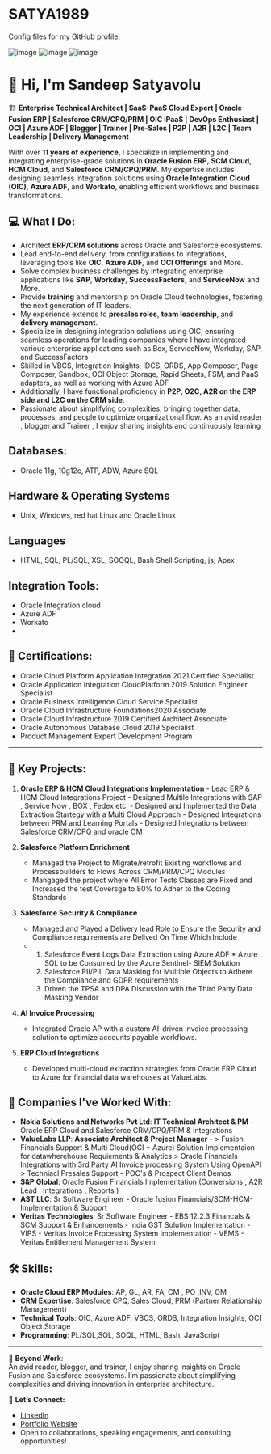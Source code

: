# SATYA1989
Config files for my GitHub profile.

![image](https://github.com/user-attachments/assets/da490132-ef58-473d-9295-35a5a22bd128)
![image](https://github.com/user-attachments/assets/48794e06-17b1-4d1a-bfd5-33d3459218d2)
![image](https://github.com/user-attachments/assets/64b7af09-b67f-4299-8999-2ec7d7b40401)


# 👋 Hi, I'm Sandeep Satyavolu  

🏗️ **Enterprise Technical Architect | SaaS-PaaS Cloud Expert | Oracle Fusion ERP | Salesforce CRM/CPQ/PRM | OIC iPaaS | DevOps Enthusiast | OCI | Azure ADF | Blogger | Trainer | Pre-Sales | P2P | A2R | L2C | Team Leadership | Delivery Management**  

With over **11 years of experience**, I specialize in implementing and integrating enterprise-grade solutions in **Oracle Fusion ERP**, **SCM Cloud**, **HCM Cloud**, and **Salesforce CRM/CPQ/PRM**. My expertise includes designing seamless integration solutions using **Oracle Integration Cloud (OIC)**, **Azure ADF**, and **Workato**, enabling efficient workflows and business transformations.  

## 💻 What I Do:  
- Architect **ERP/CRM solutions** across Oracle and Salesforce ecosystems.  
- Lead end-to-end delivery, from configurations to integrations, leveraging tools like **OIC**, **Azure ADF**, and **OCI Offerings** and More. 
- Solve complex business challenges by integrating enterprise applications like **SAP**, **Workday**, **SuccessFactors**, and **ServiceNow** and More.  
- Provide **training** and mentorship on Oracle Cloud technologies, fostering the next generation of IT leaders.
- My experience extends to **presales roles**, **team leadership**, and **delivery  management**.
- Specialize in designing integration solutions using OIC, ensuring seamless operations for leading companies where I have integrated various enterprise applications such 
  as Box, ServiceNow, Workday, SAP, and SuccessFactors
- Skilled in VBCS, Integration Insights, IDCS, ORDS, App Composer, Page Composer, Sandbox, OCI Object Storage, Rapid Sheets, FSM, and PaaS adapters, as well as working 
  with Azure ADF
- Additionally, I have functional proficiency in **P2P, O2C, A2R on the ERP side and L2C on the CRM side**.
- Passionate about simplifying complexities, bringing together data, processes, and people to optimize organizational flow. As an avid reader , blogger and Trainer , I 
  enjoy sharing insights and continuously learning
 ## Databases:
- Oracle 11g, 10g12c, ATP, ADW, Azure SQL
 ## Hardware & Operating Systems
- Unix, Windows, red hat Linux and Oracle Linux 
## Languages 
- HTML, SQL, PL/SQL, XSL, SOOQL, Bash Shell Scripting, js, Apex

## Integration Tools:
- Oracle Integration cloud
- Azure ADF
- Workato
- 
## 📜 Certifications:  
- 	Oracle Cloud Platform Application Integration 2021 Certified Specialist
- 	Oracle Application Integration CloudPlatform 2019 Solution Engineer Specialist
-   Oracle Business Intelligence Cloud Service Specialist
- 	Oracle Cloud Infrastructure Foundations2020 Associate
- 	Oracle Cloud Infrastructure 2019 Certified Architect Associate
-   Oracle Autonomous Database Cloud 2019 Specialist
-   Product Management Expert Development Program
---

## 🚀 Key Projects:  
1. **Oracle ERP & HCM Cloud Integrations Implementation**
       - Lead ERP & HCM Cloud Integrations Project
       - Designed Multile Integrations with SAP , Service Now , BOX , Fedex etc.
       - Designed and Implemented the Data Extraction Startegy with a Multi Cloud Approach
       - Designed Integrations between PRM and Learning Portals
       - Designed Integrations between Salesforce CRM/CPQ and oracle OM
3. **Salesforce Platform Enrichment** 
   - Managed the Project to Migrate/retrofit Existing workflows and Processbuilders to Flows Across CRM/PRM/CPQ Modules
   - Mangaged the project where All Error Tests Classes are Fixed and Increased the test Coversge to 80% to Adher to the Coding Standards
  
4. **Salesforce Security & Compliance**  
   - Managed and Played a Delivery lead Role to Ensure the Security and Compliance requirements are Delived On Time Which Include
   -   1. Salesforce Event Logs Data Extraction using Azure ADF * Azure SQL to be Consumed by the Azure Sentinel- SIEM Solution
       2. Salesforce PII/PIL Data Masking for Multiple Objects to Adhere the Compliance and GDPR requirements
       3. Driven the TPSA and DPA Discussion with the Third Party Data Masking Vendor

5. **AI Invoice Processing**  
   - Integrated Oracle AP with a custom AI-driven invoice processing solution to optimize accounts payable workflows.  

6. **ERP Cloud Integrations**  
   - Developed multi-cloud extraction strategies from Oracle ERP Cloud to Azure for financial data warehouses at ValueLabs.

## 🏢 Companies I've Worked With:  
- **Nokia Solutions and Networks Pvt Ltd**: **IT Technical Architect & PM** - Oracle ERP Cloud and Salesforce CRM/CPQ/PRM  & Integrations
- **ValueLabs LLP**: **Associate Architect & Project Manager** -
            > Fusion Financials Support & Multi Cloud(OCI + Azure) Solution Implementaion for datawherehouse Requiements & Analytics
            > Oracle Financials Integrations with 3rd Party AI Invoice processing System Using OpenAPI
            > Techniacl Presales Support - POC's & Prospect Client Demos
- **S&P Global**: Oracle Fusion Financials Implementation (Conversions , A2R Lead , Integrations , Reports )
- **AST LLC**: Sr Software Engineer  - Oracle fusion Financials/SCM-HCM- Implementation & Support
- **Veritas Technologies**: Sr Software Engineer
      - EBS 12.2.3 Financals & SCM Support & Enhancements
      - India GST Solution Implementation
      - VIPS - Veritas Invoice Processing System Implementation
      - VEMS - Veritas Entitlement Management System

## 🛠️ Skills:  
- **Oracle Cloud ERP Modules**: AP, GL, AR, FA, CM , PO ,INV, OM
- **CRM Expertise**: Salesforce CPQ, Sales Cloud, PRM (Partner Relationship Management)  
- **Technical Tools**: OIC, Azure ADF, VBCS, ORDS, Integration Insights, OCI Object Storage  
- **Programming**: PL/SQL,SQL, SOQL, HTML, Bash, JavaScript  

---

🌟 **Beyond Work**:  
An avid reader, blogger, and trainer, I enjoy sharing insights on Oracle Fusion and Salesforce ecosystems. I’m passionate about simplifying complexities and driving innovation in enterprise architecture.


💬 **Let’s Connect:**  
- [LinkedIn](https://www.linkedin.com/in/sandeepsatyavolufusiontech/)  
- [Portfolio Website](https://sandeepsatyavolu.wixsite.com/fusiongoeasy)  
- Open to collaborations, speaking engagements, and consulting opportunities!  
